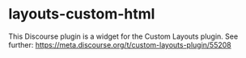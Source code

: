 # layouts-custom-html

This Discourse plugin is a widget for the Custom Layouts plugin. See further: https://meta.discourse.org/t/custom-layouts-plugin/55208
